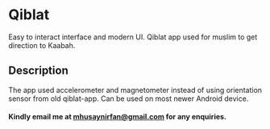 # Qiblat
Easy to interact interface and modern UI. Qiblat app used for muslim to get direction to Kaabah. 

## Description
The app used accelerometer and magnetometer instead of using orientation sensor from old qiblat-app. Can be used on most newer Android device.

#### Kindly email me at mhusaynirfan@gmail.com for any enquiries.
